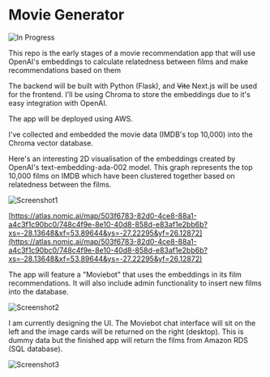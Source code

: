 # Movie Generator

![In Progress](https://img.shields.io/badge/Status-In%20Progress-yellow)

This repo is the early stages of a movie recommendation app that will use OpenAI's embeddings to calculate relatedness between films and make recommendations based on them

The backend will be built with Python (Flask), and ~~Vite~~ Next.js will be used for the frontend. I'll be using Chroma to store the embeddings due to it's easy integration with OpenAI.

The app will be deployed using AWS.

I've collected and embedded the movie data (IMDB's top 10,000) into the Chroma vector database.

Here's an interesting 2D visualisation of the embeddings created by OpenAI's text-embedding-ada-002 model. This graph represents the top 10,000 films on IMDB which have been clustered together based on relatedness between the films.

![Screenshot1](https://user-images.githubusercontent.com/119585058/276747742-863f7472-28fe-498b-ba43-cde8429f6f24.png)

[https://atlas.nomic.ai/map/503f6783-82d0-4ce8-88a1-a4c3f1c90bc0/748c4f9e-8e10-40d8-858d-e83af1e2bb6b?xs=-28.13648&xf=53.89644&ys=-27.22295&yf=26.12872](https://atlas.nomic.ai/map/503f6783-82d0-4ce8-88a1-a4c3f1c90bc0/748c4f9e-8e10-40d8-858d-e83af1e2bb6b?xs=-28.13648&xf=53.89644&ys=-27.22295&yf=26.12872)

The app will feature a "Moviebot" that uses the embeddings in its film recommendations. It will also include admin functionality to insert new films into the database. 

![Screenshot2](https://user-images.githubusercontent.com/119585058/276906109-1bdb1e3a-eeb9-4545-980f-480eb7c37e5f.png)

I am currently designing the UI. The Moviebot chat interface will sit on the left and the image cards will be returned on the right (desktop). This is dummy data but the finished app will return the films from Amazon RDS (SQL database).

![Screenshot3](https://user-images.githubusercontent.com/119585058/278186451-2ea44a36-21bd-4a02-bd04-42ce76390340.png)
